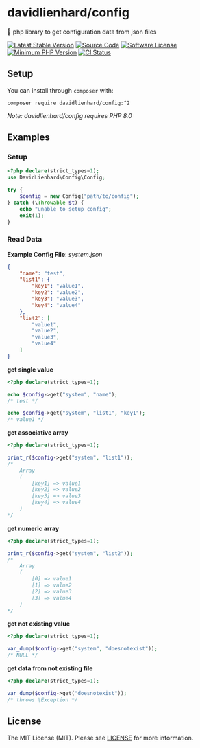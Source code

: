 # davidlienhard/config
🐘 php library to get configuration data from json files

[![Latest Stable Version](https://img.shields.io/packagist/v/davidlienhard/config.svg?style=flat-square)](https://packagist.org/packages/davidlienhard/config)
[![Source Code](https://img.shields.io/badge/source-davidlienhard/config-blue.svg?style=flat-square)](https://github.com/davidlienhard/config)
[![Software License](https://img.shields.io/badge/license-MIT-brightgreen.svg?style=flat-square)](https://github.com/davidlienhard/config/blob/master/LICENSE)
[![Minimum PHP Version](https://img.shields.io/badge/php-%3E%3D%208.0-8892BF.svg?style=flat-square)](https://php.net/)
[![CI Status](https://github.com/davidlienhard/config/actions/workflows/check.yml/badge.svg)](https://github.com/davidlienhard/config/actions/workflows/check.yml)

## Setup

You can install through `composer` with:

```
composer require davidlienhard/config:^2
```

*Note: davidlienhard/config requires PHP 8.0*

## Examples

### Setup
```php
<?php declare(strict_types=1);
use DavidLienhard\Config\Config;

try {
    $config = new Config("path/to/config");
} catch (\Throwable $t) {
    echo "unable to setup config";
    exit(1);
}
```

### Read Data
**Example Config File**: *system.json*
```json
{
    "name": "test",
    "list1": {
        "key1": "value1",
        "key2": "value2",
        "key3": "value3",
        "key4": "value4"
    },
    "list2": [
        "value1",
        "value2",
        "value3",
        "value4"
    ]
}
```

**get single value**
```php
<?php declare(strict_types=1);

echo $config->get("system", "name");
/* test */

echo $config->get("system", "list1", "key1");
/* value1 */
```

**get associative array**
```php
<?php declare(strict_types=1);

print_r($config->get("system", "list1"));
/*
    Array
    (
        [key1] => value1
        [key2] => value2
        [key3] => value3
        [key4] => value4
    )
*/
```

**get numeric array**
```php
<?php declare(strict_types=1);

print_r($config->get("system", "list2"));
/*
    Array
    (
        [0] => value1
        [1] => value2
        [2] => value3
        [3] => value4
    )
*/
```

**get not existing value**
```php
<?php declare(strict_types=1);

var_dump($config->get("system", "doesnotexist"));
/* NULL */
```

**get data from not existing file**
```php
<?php declare(strict_types=1);

var_dump($config->get("doesnotexist"));
/* throws \Exception */
```

## License

The MIT License (MIT). Please see [LICENSE](https://github.com/davidlienhard/config/blob/master/LICENSE) for more information.
